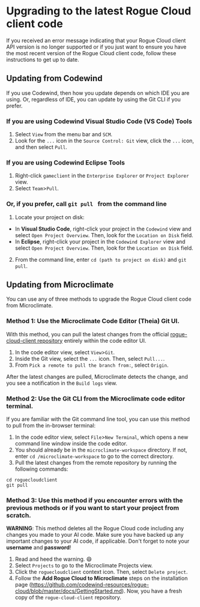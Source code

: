 # Upgrading to the latest Rogue Cloud client code

If you received an error message indicating that your Rogue Cloud client API version is no longer supported or if you just want to ensure you have the most recent version of the Rogue Cloud client code, follow these instructions to get up to date.

## Updating from Codewind

If you use Codewind, then how you update depends on which IDE you are using. Or, regardless of IDE, you can update by using the Git CLI if you prefer.

### If you are using Codewind Visual Studio Code (VS Code) Tools

1. Select `View` from the menu bar and `SCM`.
2. Look for the `...` icon in the `Source Control: Git` view, click the `...` icon, and then select `Pull`.

### If you are using Codewind Eclipse Tools

1. Right-click `gameclient` in the `Enterprise Explorer` or `Project Explorer` view. 
2. Select `Team`>`Pull`.

### Or, if you prefer, call `git pull ` from the command line

1. Locate your project on disk:
- In **Visual Studio Code**, right-click your project in the `Codewind` view and select `Open Project Overview`. Then, look for the `Location on Disk` field.
- In **Eclipse**, right-click your project in the `Codewind Explorer` view and select `Open Project Overview`. Then, look for the `Location on Disk` field.
2. From the command line, enter `cd (path to project on disk)` and `git pull`.

## Updating from Microclimate

You can use any of three methods to upgrade the Rogue Cloud client code from Microclimate.

### Method 1: Use the Microclimate Code Editor (Theia) Git UI.
With this method, you can pull the latest changes from the official [rogue-cloud-client repository](https://github.com/microclimate-dev2ops/rogue-cloud-client) entirely within the code editor UI.

1. In the code editor view, select `View`>`Git`.
2. Inside the Git view, select the `...` icon. Then, select `Pull...`.
3. From `Pick a remote to pull the branch from:`, select `Origin`.

After the latest changes are pulled, Microclimate detects the change, and you see a notification in the `Build logs` view.

### Method 2: Use the Git CLI from the Microclimate code editor terminal.

If you are familiar with the Git command line tool, you can use this method to pull from the in-browser terminal:
1. In the code editor view, select `File`>`New Terminal`, which opens a new command line window inside the code editor.
2. You should already be in the `microclimate-workspace` directory. If not, enter `cd /microclimate-workspace` to go to the correct directory.
3. Pull the latest changes from the remote repository by running the following commands:
```
cd roguecloudclient
git pull
```

### Method 3: Use this method if you encounter errors with the previous methods or if you want to start your project from scratch.

**WARNING**: This method deletes all the Rogue Cloud code including any changes you made to your AI code. Make sure you have backed up any important changes to your AI code, if applicable. Don't forget to note your **username** and **password**!

1. Read and heed the warning. :smile:
2. Select `Projects` to go to the Microclimate Projects view.
3. Click the `roguecloudclient` context icon. Then, select `Delete project`.
4. Follow the **Add Rogue Cloud to Microclimate** steps on the installation page (https://github.com/codewind-resources/rogue-cloud/blob/master/docs/GettingStarted.md). Now, you have a fresh copy of the `rogue-cloud-client` repository.
